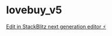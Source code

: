 # lovebuy_v5

[Edit in StackBlitz next generation editor ⚡️](https://stackblitz.com/~/github.com/davidmanubens89/lovebuy_v5)